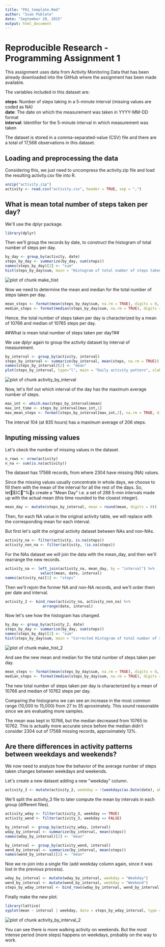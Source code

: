 ```yaml
---
title: "PA1_template.Rmd"
author: "Ivan Poblete"
date: "September 20, 2015"
output: html_document
---
```


# Reproducible Research - Programming Assignment 1 #

This assignment uses data from Activity Monitoring Data that has been already downloaded into the GitHub where the assignment has been made available.

The variables included in this dataset are:

**steps**: Number of steps taking in a 5-minute interval (missing values are coded as NA)  
**date**: The date on which the measurement was taken in YYYY-MM-DD format  
**interval**: Identifier for the 5-minute interval in which measurement was taken

The dataset is stored in a comma-separated-value (CSV) file and there are a total of 17,568 observations in this dataset.

## Loading and preprocessing the data ##

Considering this, we just need to uncompress the activity.zip file and load the resulting activity.csv file into R.


```r
unzip("activity.zip")
activity <- read.csv("activity.csv", header = TRUE, sep = ",") 
```

## What is mean total number of steps taken per day? ##

We'll use the dplyr package.


```r
library(dplyr)
```

Then we'll group the records by date, to construct the histogram of total number of steps per day. 


```r
by_day <- group_by(activity, date)
steps_by_day <- summarize(by_day, sum(steps))
names(steps_by_day)[2] <- "sum"
hist(steps_by_day$sum, main = "Histogram of total number of steps taken per day", xlab = "Total number of steps taken per day")
```

![plot of chunk make_hist](figure/make_hist-1.png) 

Now we need to determine the mean and median for the total number of steps taken per day.


```r
mean_steps <- format(mean(steps_by_day$sum, na.rm = TRUE), digits = 0, scientific = FALSE)
median_steps <- format(median(steps_by_day$sum, na.rm = TRUE), digits = 0, scientific = FALSE)
```

Hence, the total number of steps taken per day is characterized by a mean of 10766 and median of 10765 steps per day.

##What is mean total number of steps taken per day?##

We use dplyr again to group the activity dataset by interval of measurement.


```r
by_interval <- group_by(activity, interval)
steps_by_interval <- summarize(by_interval, mean(steps, na.rm = TRUE))
names(steps_by_interval)[2] <- "mean"
plot(steps_by_interval, type="l", main = "Daily activity pattern", xlab = "5-min interval of the day", ylab = "Average number of steps")
```

![plot of chunk activity_by_interval](figure/activity_by_interval-1.png) 

Now, let's finf out which interval of the day has the maximum average number of steps.


```r
max_int <- which.max(steps_by_interval$mean)
max_int_time <- steps_by_interval[max_int,1]
max_mean_steps <- format(steps_by_interval[max_int,2], na.rm = TRUE, digits = 0, scientific = FALSE)
```

The interval 104 (at 835 hours) has a maximum average of 206 steps.

## Inputing missing values ##

Let's ckeck the number of missing values in the dataset.


```r
n_rows <- nrow(activity)
n_na <- sum(is.na(activity))
```

The dataset has 17568 records, from where 2304 have missing (NA) values.

Since the missing values usually concentrate in whole days, we choose to fill them with the mean of the interval for all the rest of the days. So, let$)C"%s create a "Mean Day" i.e. a set of 288 5-min intervals made up with the actual mean (this time rounded to the closest integer).


```r
mean_day <- mutate(steps_by_interval, mean = round(mean, digits = 0))
```

Then, for each NA value in the original activity table, we will replace with the corresponding mean for each interval.

But first let's split the original activity dataset between NAs and non-NAs.


```r
activity_na <- filter(activity, is.na(steps))
activity_non_na <- filter(activity, !is.na(steps))
```

For the NAs dataset we will join the data with the mean_day, and then we'll rearrange the new records.


```r
activity_na <- left_join(activity_na, mean_day, by = "interval") %>%
                select(mean, date, interval)
names(activity_na)[1] <- "steps"
```

Then we'll rejoin the former NA and non-NA records, and we'll order them per date and interval.


```r
activity_2 <- bind_rows(activity_na, activity_non_na) %>% 
                 arrange(date, interval)
```

Now let's see how the histogram has changed.


```r
by_day <- group_by(activity_2, date)
steps_by_day <- summarize(by_day, sum(steps))
names(steps_by_day)[2] <- "sum"
hist(steps_by_day$sum, main = "Corrected Histogram of total number of steps taken per day", xlab = "Total number of steps taken per day")
```

![plot of chunk make_hist_2](figure/make_hist_2-1.png) 

And see the new mean and median for the total number of steps taken per day.


```r
mean_steps <- format(mean(steps_by_day$sum, na.rm = TRUE), digits = 0, scientific = FALSE)
median_steps <- format(median(steps_by_day$sum, na.rm = TRUE), digits = 0, scientific = FALSE)
```

The new total number of steps taken per day is characterized by a mean of 10766 and median of 10762 steps per day.

Comparing the histograms we can see an increase in the most common range (10,000 to 15,000) from 27 to 35 aproximately. This sound reasonable since we are evaluating more samples.

The mean was kept in 10766, but the median decreased from 10765 to 10762. This is actually more accurate since before the median didn't consider 2304 out of 17568 missing records, approximately 13%.

## Are there differences in activity patterns between weekdays and weekends? ##

We now need to analyze how the behavior of the average number of steps taken changes between weekdays and weekends.

Let's create a new dataset adding a new "weekday" column.


```r
activity_3 <- mutate(activity_2, weekday = !(weekdays(as.Date(date), abbreviate = TRUE) %in% c("Sat", "Sun")))
```

We'll split the activity_3 file to later compute the mean by intervals in each group (different files).


```r
activity_wday <- filter(activity_3, weekday == TRUE)
activity_wend <- filter(activity_3, weekday == FALSE)

by_interval <- group_by(activity_wday, interval)
wday_by_interval <- summarize(by_interval, mean(steps))
names(wday_by_interval)[2] <- "mean"

by_interval <- group_by(activity_wend, interval)
wend_by_interval <- summarize(by_interval, mean(steps))
names(wend_by_interval)[2] <- "mean"
```

Noe we re-join into a single file (add weekday column again, since it was lost in the previous process).


```r
wday_by_interval <- mutate(wday_by_interval, weekday = "Weekday")
wend_by_interval <- mutate(wend_by_interval, weekday = "Weekend")
steps_by_wday_interval <- bind_rows(wday_by_interval, wend_by_interval)
```

Finally make the new plot. 


```r
library(lattice)
xyplot(mean ~ interval | weekday, data = steps_by_wday_interval, type = "l", layout = c(1, 2), main = "Daily activity pattern weedays v/s weekends", xlab = "5-min interval of the day", ylab = "Average number of steps") 
```

![plot of chunk activity_by_interval_2](figure/activity_by_interval_2-1.png) 

You can see there is more walking activity on weekends. But the most intense period (more steps) happens on weekdays, probably on the way to work.
